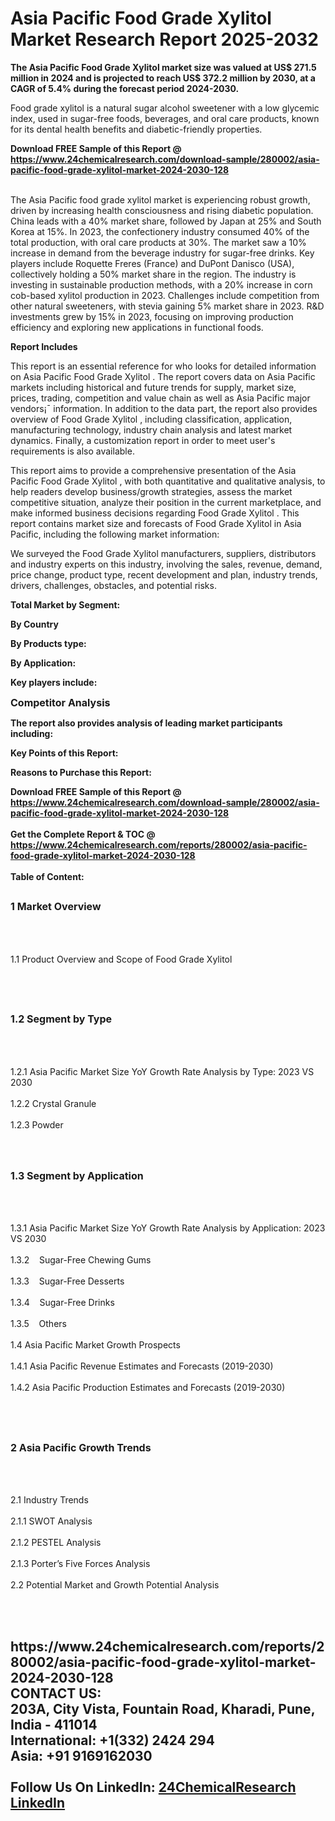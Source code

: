 <h1>Asia Pacific Food Grade Xylitol  Market Research Report 2025-2032</h1><p><strong>The Asia Pacific Food Grade Xylitol market size was valued at US$ 271.5 million in 2024 and is projected to reach US$ 372.2 million by 2030, at a CAGR of 5.4% during the forecast period 2024-2030.</strong></p><p>
</p><p>Food grade xylitol is a natural sugar alcohol sweetener with a low glycemic index, used in sugar-free foods, beverages, and oral care products, known for its dental health benefits and diabetic-friendly properties.</p><div><b>Download FREE Sample of this Report @ 
            <a href="https://www.24chemicalresearch.com/download-sample/280002/asia-pacific-food-grade-xylitol-market-2024-2030-128">
            https://www.24chemicalresearch.com/download-sample/280002/asia-pacific-food-grade-xylitol-market-2024-2030-128</a></b></div><br><p>
</p><p>The Asia Pacific food grade xylitol market is experiencing robust growth, driven by increasing health consciousness and rising diabetic population. China leads with a 40% market share, followed by Japan at 25% and South Korea at 15%. In 2023, the confectionery industry consumed 40% of the total production, with oral care products at 30%. The market saw a 10% increase in demand from the beverage industry for sugar-free drinks. Key players include Roquette Freres (France) and DuPont Danisco (USA), collectively holding a 50% market share in the region. The industry is investing in sustainable production methods, with a 20% increase in corn cob-based xylitol production in 2023. Challenges include competition from other natural sweeteners, with stevia gaining 5% market share in 2023. R&amp;D investments grew by 15% in 2023, focusing on improving production efficiency and exploring new applications in functional foods.</p><p>
</p><p><strong>Report Includes</strong></p><p>
</p><p>This report is an essential reference for who looks for detailed information on Asia Pacific Food Grade Xylitol . The report covers data on Asia Pacific markets including historical and future trends for supply, market size, prices, trading, competition and value chain as well as Asia Pacific major vendors¡¯ information. In addition to the data part, the report also provides overview of Food Grade Xylitol , including classification, application, manufacturing technology, industry chain analysis and latest market dynamics. Finally, a customization report in order to meet user's requirements is also available.</p><p>
</p><p>This report aims to provide a comprehensive presentation of the Asia Pacific Food Grade Xylitol , with both quantitative and qualitative analysis, to help readers develop business/growth strategies, assess the market competitive situation, analyze their position in the current marketplace, and make informed business decisions regarding Food Grade Xylitol . This report contains market size and forecasts of Food Grade Xylitol in Asia Pacific, including the following market information:</p><p>
We surveyed the Food Grade Xylitol manufacturers, suppliers, distributors and industry experts on this industry, involving the sales, revenue, demand, price change, product type, recent development and plan, industry trends, drivers, challenges, obstacles, and potential risks.</p><p>
</p><p><strong>Total Market by Segment:</strong></p><p>
<strong>By Country</strong></p><p>
</p><p>
<strong>By Products type:</strong></p><p>
</p><p>
<strong>By Application:</strong></p><p>
</p><p>
<strong>Key players include:</strong></p><p>
</p><p>
</p><p><strong style="font-size:16px">Competitor Analysis</strong></p><p>
</p><p><strong>The report also provides analysis of leading market participants including:</strong></p><p>
</p><p>
</p><p><strong>Key Points of this Report:</strong></p><p>
</p><p>
</p><p><strong>Reasons to Purchase this Report:</strong></p><p>
</p><div><b>Download FREE Sample of this Report @ 
            <a href="https://www.24chemicalresearch.com/download-sample/280002/asia-pacific-food-grade-xylitol-market-2024-2030-128">
            https://www.24chemicalresearch.com/download-sample/280002/asia-pacific-food-grade-xylitol-market-2024-2030-128</a></b></div><br><div><b>Get the Complete Report & TOC @ 
            <a href="https://www.24chemicalresearch.com/reports/280002/asia-pacific-food-grade-xylitol-market-2024-2030-128">
            https://www.24chemicalresearch.com/reports/280002/asia-pacific-food-grade-xylitol-market-2024-2030-128</a></b></div><br>
            <b>Table of Content:</b><p><h2><span style="font-size:16px"><strong>1 Market Overview&nbsp;&nbsp; &nbsp;</strong></span></h2><br />
<br />
<p>1.1 Product Overview and Scope of Food Grade Xylitol &nbsp;</p><br />
<br />
<h2><strong><span style="font-size:16px">1.2 Segment by Type&nbsp;&nbsp; &nbsp;</span></strong></h2><br />
<br />
<p>1.2.1 Asia Pacific Market Size YoY Growth Rate Analysis by Type: 2023 VS 2030&nbsp;&nbsp; &nbsp;<br /><br />
1.2.2 Crystal Granule&nbsp;&nbsp; &nbsp;<br /><br />
1.2.3 Powder<br /><br />
<br />
<h2><span style="font-size:16px"><strong>1.3 Segment by Application&nbsp;&nbsp;</strong></span></h2><br />
<br />
<p>1.3.1 Asia Pacific Market Size YoY Growth Rate Analysis by Application: 2023 VS 2030&nbsp;&nbsp; &nbsp;<br /><br />
1.3.2&nbsp;&nbsp; &nbsp;Sugar-Free Chewing Gums<br /><br />
1.3.3&nbsp;&nbsp; &nbsp;Sugar-Free Desserts<br /><br />
1.3.4&nbsp;&nbsp; &nbsp;Sugar-Free Drinks<br /><br />
1.3.5&nbsp;&nbsp; &nbsp;Others<br /><br />
1.4 Asia Pacific Market Growth Prospects&nbsp;&nbsp; &nbsp;<br /><br />
1.4.1 Asia Pacific Revenue Estimates and Forecasts (2019-2030)&nbsp;&nbsp; &nbsp;<br /><br />
1.4.2 Asia Pacific Production Estimates and Forecasts (2019-2030)&nbsp;&nbsp;</p><br />
<br />
<h2><span style="font-size:16px"><strong>2 Asia Pacific Growth Trends&nbsp;&nbsp; &nbsp;</strong></span></h2><br />
<br />
<p>2.1 Industry Trends&nbsp;&nbsp; &nbsp;<br /><br />
2.1.1 SWOT Analysis&nbsp;&nbsp; &nbsp;<br /><br />
2.1.2 PESTEL Analysis&nbsp;&nbsp; &nbsp;<br /><br />
2.1.3 Porter&rsquo;s Five Forces Analysis&nbsp;&nbsp; &nbsp;<br /><br />
2.2 Potential Market and Growth Potential Analysis&nbsp;&nbsp; &nbsp;</p><br />
<br />
<h2><span style="font-s</p><div><b>Get the Complete Report & TOC @ 
            <a href="https://www.24chemicalresearch.com/reports/280002/asia-pacific-food-grade-xylitol-market-2024-2030-128">
            https://www.24chemicalresearch.com/reports/280002/asia-pacific-food-grade-xylitol-market-2024-2030-128</a></b></div><br><b>CONTACT US:</b><br>
            203A, City Vista, Fountain Road, Kharadi, Pune, India - 411014<br>
            International: +1(332) 2424 294<br>
            Asia: +91 9169162030 <br><br>
            Follow Us On LinkedIn: <a href="https://www.linkedin.com/company/24chemicalresearch/">24ChemicalResearch LinkedIn</a>